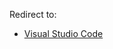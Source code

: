 Redirect to:

*   [Visual Studio Code](/index.php?title=Visual_Studio_Code&redirect=no "Visual Studio Code")